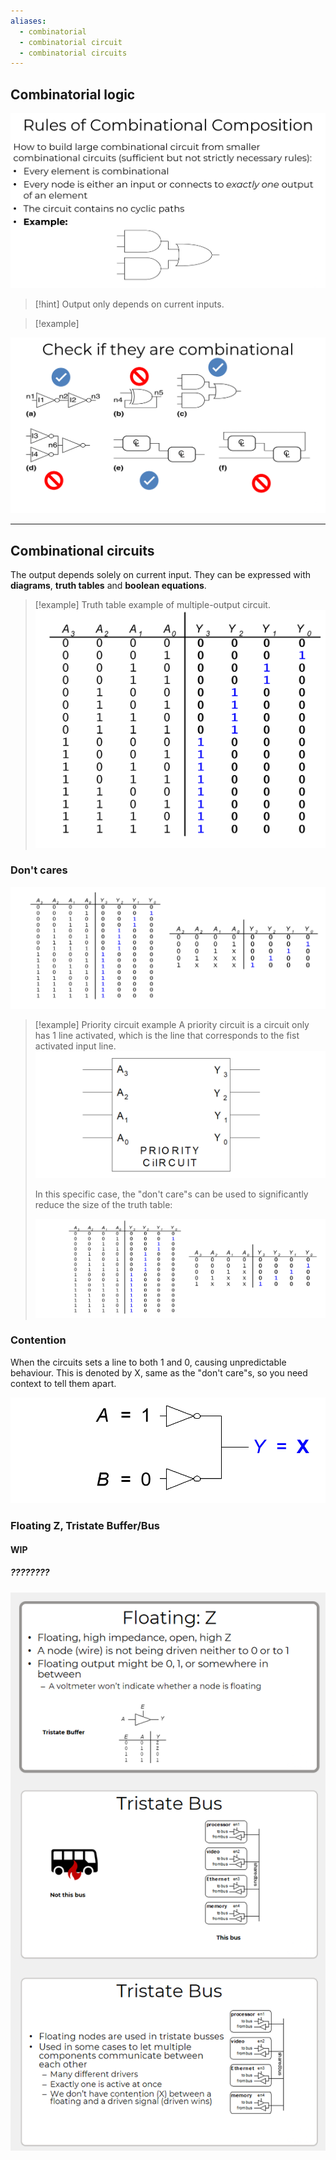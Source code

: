 ```yaml
---
aliases:
  - combinatorial
  - combinatorial circuit
  - combinatorial circuits
---
```


## Combinatorial logic

![](../z_images/Pasted%20image%2020241215105548.png)

> [!hint]
> Output only depends on current inputs.


> [!example]
> 
![](../z_images/Pasted%20image%2020241215105816.png)

---

## Combinational circuits

The output depends solely on current input.
They can be expressed with **diagrams**, **truth tables** and **boolean equations**.

> [!example] Truth table example of multiple-output circuit.
> ![](../z_images/Pasted%20image%2020250113145441.png)


### Don't cares

![](../z_images/Pasted%20image%2020250113144922.png)

> [!example] Priority circuit example
> A priority circuit is a circuit only has 1 line activated, which is the line that corresponds to the fist activated input line.
> ![](../z_images/Pasted%20image%2020250113163415.png)
> 
> In this specific case, the "don't care"s can be used to significantly reduce the size of the truth table:
> 
> ![](../z_images/Pasted%20image%2020250113163032.png)


### Contention

When the circuits sets a line to both 1 and 0, causing unpredictable behaviour.
This is denoted by X, same as the "don't care"s, so you need context to tell them apart.

![](../z_images/Pasted%20image%2020250113145048.png)

### Floating Z, Tristate Buffer/Bus

#### WIP 
##### ????????

![](../z_images/Pasted%20image%2020250113145255.png)